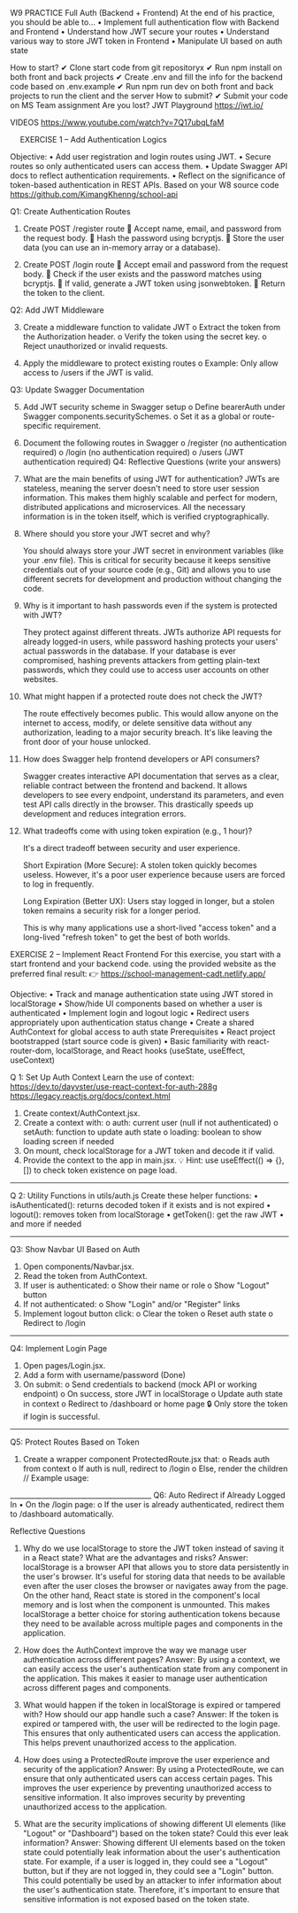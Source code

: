 W9	 PRACTICE
Full Auth (Backend + Frontend)
  At the end of his practice, you should be able to…
•	Implement full authentication flow with Backend and Frontend
•	Understand how JWT secure your routes
•	Understand various way to store JWT token in Frontend
•	Manipulate UI based on auth state

  How to start?
✔	Clone start code from git repositoryx
✔	Run npm install on both front and back projects
✔	Create .env and fill the info for the backend code based on .env.example 
✔	Run  npm run dev on both front and back projects to run the client and the server
 How to submit?
✔	Submit your code on MS Team assignment
  Are you lost?
JWT Playground
https://jwt.io/

VIDEOS
https://www.youtube.com/watch?v=7Q17ubqLfaM


 
EXERCISE 1 – Add Authentication Logics

Objective:
•	Add user registration and login routes using JWT.
•	Secure routes so only authenticated users can access them.
•	Update Swagger API docs to reflect authentication requirements.
•	Reflect on the significance of token-based authentication in REST APIs.
Based on your W8 source code 
https://github.com/KimangKhenng/school-api

Q1: Create Authentication Routes

1.	Create POST /register route
	Accept name, email, and password from the request body.
	Hash the password using bcryptjs.
	Store the user data (you can use an in-memory array or a database).


2.	Create POST /login route
	Accept email and password from the request body.
	Check if the user exists and the password matches using bcryptjs.
	If valid, generate a JWT token using jsonwebtoken.
	Return the token to the client.


Q2: Add JWT Middleware

3.	Create a middleware function to validate JWT
o	Extract the token from the Authorization header.
o	Verify the token using the secret key.
o	Reject unauthorized or invalid requests.

4.	Apply the middleware to protect existing routes
o	Example: Only allow access to /users if the JWT is valid.

Q3: Update Swagger Documentation

5.	Add JWT security scheme in Swagger setup
o	Define bearerAuth under Swagger components.securitySchemes.
o	Set it as a global or route-specific requirement.

6.	Document the following routes in Swagger
o	/register (no authentication required)
o	/login (no authentication required)
o	/users (JWT authentication required)
Q4: Reflective Questions (write your answers)

7.	What are the main benefits of using JWT for authentication?
    JWTs are stateless, meaning the server doesn't need to store user session information. This makes them highly scalable and perfect for modern, distributed applications and microservices. All the necessary information is in the token itself, which is verified cryptographically.

8.	Where should you store your JWT secret and why?

    You should always store your JWT secret in environment variables (like your .env file). This is critical for security because it keeps sensitive credentials out of your source code (e.g., Git) and allows you to use different secrets for development and production without changing the code.

9.	Why is it important to hash passwords even if the system is protected with JWT?

    They protect against different threats. JWTs authorize API requests for already logged-in users, while password hashing protects your users' actual passwords in the database. If your database is ever compromised, hashing prevents attackers from getting plain-text passwords, which they could use to access user accounts on other websites.

10.	What might happen if a protected route does not check the JWT?

    The route effectively becomes public. This would allow anyone on the internet to access, modify, or delete sensitive data without any authorization, leading to a major security breach. It's like leaving the front door of your house unlocked.

11.	How does Swagger help frontend developers or API consumers?

    Swagger creates interactive API documentation that serves as a clear, reliable contract between the frontend and backend. It allows developers to see every endpoint, understand its parameters, and even test API calls directly in the browser. This drastically speeds up development and reduces integration errors.

12.	What tradeoffs come with using token expiration (e.g., 1 hour)?

    It's a direct tradeoff between security and user experience.

    Short Expiration (More Secure): A stolen token quickly becomes useless. However, it's a poor user experience because users are forced to log in frequently.
    
    Long Expiration (Better UX): Users stay logged in longer, but a stolen token remains a security risk for a longer period.

    This is why many applications use a short-lived "access token" and a long-lived "refresh token" to get the best of both worlds.










EXERCISE 2 – Implement React Frontend
For this exercise, you start with a start frontend and your backend code.
using the provided website as the preferred final result:
👉 https://school-management-cadt.netlify.app/

Objective:
•	Track and manage authentication state using JWT stored in localStorage
•	Show/hide UI components based on whether a user is authenticated
•	Implement login and logout logic
•	Redirect users appropriately upon authentication status change
•	Create a shared AuthContext for global access to auth state
Prerequisites
•	React project bootstrapped (start source code is given)
•	Basic familiarity with react-router-dom, localStorage, and React hooks (useState, useEffect, useContext)

Q 1: Set Up Auth Context
Learn the use of context: https://dev.to/dayvster/use-react-context-for-auth-288g
https://legacy.reactjs.org/docs/context.html

1.	Create context/AuthContext.jsx.
2.	Create a context with:
o	auth: current user (null if not authenticated)
o	setAuth: function to update auth state
o	loading: boolean to show loading screen if needed
3.	On mount, check localStorage for a JWT token and decode it if valid.
4.	Provide the context to the app in main.jsx.
💡 Hint: use useEffect(() => {}, []) to check token existence on page load.
________________________________________
Q 2: Utility Functions in utils/auth.js
Create these helper functions:
•	isAuthenticated(): returns decoded token if it exists and is not expired
•	logout(): removes token from localStorage
•	getToken(): get the raw JWT 
•	and more if needed
________________________________________
Q3: Show Navbar UI Based on Auth
1.	Open components/Navbar.jsx.
2.	Read the token from AuthContext.
3.	If user is authenticated:
o	Show their name or role
o	Show "Logout" button
4.	If not authenticated:
o	Show "Login" and/or "Register" links
5.	Implement logout button click:
o	Clear the token
o	Reset auth state
o	Redirect to /login
________________________________________
Q4: Implement Login Page
1.	Open pages/Login.jsx.
2.	Add a form with username/password (Done)
3.	On submit:
o	Send credentials to backend (mock API or working endpoint)
o	On success, store JWT in localStorage
o	Update auth state in context
o	Redirect to /dashboard or home page
🔒 Only store the token if login is successful.
________________________________________
Q5: Protect Routes Based on Token
1.	Create a wrapper component ProtectedRoute.jsx that:
o	Reads auth from context
o	If auth is null, redirect to /login
o	Else, render the children
// Example usage:
<ProtectedRoute>
<Dashboard />
</ProtectedRoute>
________________________________________
Q6: Auto Redirect if Already Logged In
•	On the /login page:
o	If the user is already authenticated, redirect them to /dashboard automatically.


Reflective Questions

1.	Why do we use localStorage to store the JWT token instead of saving it in a React state? What are the advantages and risks?
    Answer: localStorage is a browser API that allows you to store data persistently in the user's browser. It's useful for storing data that needs to be available even after the user closes the browser or navigates away from the page. On the other hand, React state is stored in the component's local memory and is lost when the component is unmounted. This makes localStorage a better choice for storing authentication tokens because they need to be available across multiple pages and components in the application.

2.	How does the AuthContext improve the way we manage user authentication across different pages?
    Answer: By using a context, we can easily access the user's authentication state from any component in the application. This makes it easier to manage user authentication across different pages and components.

3.	What would happen if the token in localStorage is expired or tampered with? How should our app handle such a case?
    Answer: If the token is expired or tampered with, the user will be redirected to the login page. This ensures that only authenticated users can access the application. This helps prevent unauthorized access to the application. 



4.	How does using a ProtectedRoute improve the user experience and security of the application?
    Answer: By using a ProtectedRoute, we can ensure that only authenticated users can access certain pages. This improves the user experience by preventing unauthorized access to sensitive information. It also improves security by preventing unauthorized access to the application.

5.	What are the security implications of showing different UI elements (like "Logout" or "Dashboard") based on the token state? Could this ever leak information?
    Answer: Showing different UI elements based on the token state could potentially leak information about the user's authentication state. For example, if a user is logged in, they could see a "Logout" button, but if they are not logged in, they could see a "Login" button. This could potentially be used by an attacker to infer information about the user's authentication state. Therefore, it's important to ensure that sensitive information is not exposed based on the token state.





